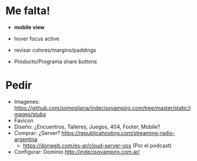 # Me falta!
- **mobile view**
- hover focus active
- revisar colores/margins/paddings

- Producto/Programa share buttons

# Pedir
- Imagenes: https://github.com/somosliana/indecisovampiro.com/tree/master/static/images/stubs
- Favicon
- Diseño: ¿Encuentros, Talleres, Juegos, 404, Footer, Mobile?
- Comprar: ¿Server? https://republicahosting.com/streaming-radio-argentina
    - https://donweb.com/es-ar/cloud-server-vps (Por el podcast)
- Configurar: Dominio http://indecisovampiro.com.ar/


<!--
# Refactor
## Visible
- background-blend-mode
- Streming Indeciso: mejor distribucion en desktop
- Boton: "Get it on Google Play" -> "Consiguelo en..."
- CMS: Dibujo, miembros.json ala Pillarsed

## Invisible
- minify files y assets
- Sacar alpine.js
- Google Fonts -> /static/fonts/Barlow
- alt="", aria-hidden="true"
- Des-harcodear Links y mejor site.json
- customs de tailwind.css -> tailwind.config.js
- La imagen que es una pila de 3 "Lugares donde dormi" que sea generada por 3 imagenes del catalogo
- Convertir los flexboxs complejos nesteados en grid
-->
